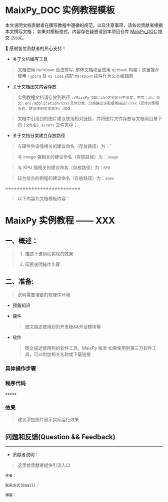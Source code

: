 # MaixPy_DOC 实例教程模板


本文说明文档贡献者在撰写教程中遵循的规范，以及注意事项，请各位贡献者根据本文撰写文档；
如果对模板格式，内容存在疑惑请到本项目仓库 [MaixPy_DOC](https://github.com/sipeed/MaixPy_DOC) 提交 `ISSUE`。

🙇‍ 感谢各位贡献者的热心支持！


- 关于文档编写工具

> 文档使用 `MarkDown` 语法撰写, 整体文档项目使用 `gitbook` 构建；这里推荐使用 `Typora` 及 `VS Code` 搭配 `MarkDown` 插件作为文本编辑器

- 关于文档图文内容存放

> 实例教程文档请存放到路径 `./MaixPy_DOC/zh(这里区分中英文，中文：zh，英文：en)/application/xxx(具体分类，分类建议请看后续描述)/xxx（具体的例程名称，建议使用英文命名）`.md

> 文档中引用到的图片建议使用相对链接，并将图片文件存放与文档同目录下的 `[文件名].assets` 文件夹中；

- 关于文档分类建立存放路径

> 与硬件外设强相关的建议命名（存放路径）为：``

> 与 image 强相关的建议命名（存放路径）为：`image`

> 与 KPU 强相关的建议命名（存放路径）为：`KPU`

> 较为综合的例程的建议命名（存放路径）为：`demo`



==========================

> 以下内容为文档模板内容：


# MaixPy 实例教程 —— XXX

## 一、概述：

> 1. 描述下该例程实现的效果
>
> 2. 简要说明操作步骤
>


## 二、准备:

> 说明需要准备的软硬件环境

- 预备知识

- 硬件

    > 图文描述使用到的开发板&&外设模块等

- 软件

    > 图文描述使用到的软件工具，MaixPy 版本
    > 如果使用到第三方软件工具，可以附加相关名称或下载链接

### 具体操作步骤


### 程序代码

```python
xxxxx
```


### 效果

> 建议添加图片展示实际运行效果

## 问题和反馈(Question && Feedback)


-----

- 贡献者说明：

> 这里给贡献者提供引流入口

    作者：

    联系方式(Email)：

    博客：
